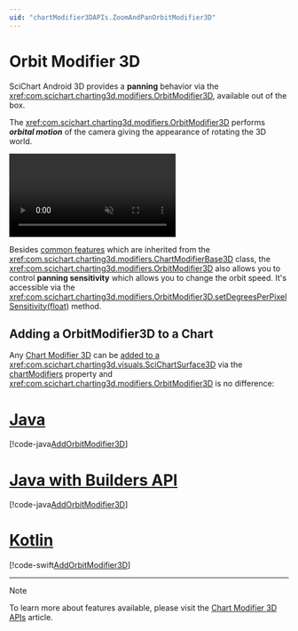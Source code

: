 ```yaml
---
uid: "chartModifier3DAPIs.ZoomAndPanOrbitModifier3D"
---
```


# Orbit Modifier 3D
SciChart Android 3D provides a **panning** behavior via the <xref:com.scichart.charting3d.modifiers.OrbitModifier3D>, available out of the box.

The <xref:com.scichart.charting3d.modifiers.OrbitModifier3D> performs ***orbital motion*** of the camera giving the appearance of rotating the 3D world.

<video autoplay loop muted playsinline src="../images/orbit-modifier-3d.mp4"></video>

Besides [common features](xref:chartModifier3DAPIs.ChartModifier3DAPIs#common-chart-modifier-3d-features) which are inherited from the <xref:com.scichart.charting3d.modifiers.ChartModifierBase3D> class, the <xref:com.scichart.charting3d.modifiers.OrbitModifier3D> also allows you to control **panning sensitivity** which allows you to change the orbit speed. 
It's accessible via the <xref:com.scichart.charting3d.modifiers.OrbitModifier3D.setDegreesPerPixelSensitivity(float)> method.

## Adding a OrbitModifier3D to a Chart
Any [Chart Modifier 3D](xref:chartModifier3DAPIs.ChartModifier3DAPIs) can be [added to a <xref:com.scichart.charting3d.visuals.SciChartSurface3D>](xref:chartModifier3DAPIs.ChartModifier3DAPIs#adding-a-chart-modifier-3d) via the [chartModifiers](xref:com.scichart.charting3d.visuals.ISciChartSurface3D.getChartModifiers()) property and <xref:com.scichart.charting3d.modifiers.OrbitModifier3D> is no difference:

# [Java](#tab/java)
[!code-java[AddOrbitModifier3D](../../../../samples/sandbox/app/src/main/java/com/scichart/docsandbox/examples/java/chartModifier3D/ZoomAndPanOrbitModifier3D.java#AddOrbitModifier3D)]
# [Java with Builders API](#tab/javaBuilder)
[!code-java[AddOrbitModifier3D](../../../../samples/sandbox/app/src/main/java/com/scichart/docsandbox/examples/javaBuilder/chartModifier3D/ZoomAndPanOrbitModifier3D.java#AddOrbitModifier3D)]
# [Kotlin](#tab/kotlin)
[!code-swift[AddOrbitModifier3D](../../../../samples/sandbox/app/src/main/java/com/scichart/docsandbox/examples/kotlin/chartModifier3D/ZoomAndPanOrbitModifier3D.kt#AddOrbitModifier3D)]
***

> [!NOTE]
> To learn more about features available, please visit the [Chart Modifier 3D APIs](xref:chartModifier3DAPIs.ChartModifier3DAPIs#common-chart-modifier-3d-features) article.